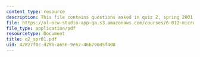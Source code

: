 ```yaml
---
content_type: resource
description: This file contains questions asked in quiz 2, spring 2001.
file: https://ol-ocw-studio-app-qa.s3.amazonaws.com/courses/6-012-microelectronic-devices-and-circuits-fall-2005/42827f0cd28ba6569e6246b790d5f408_q2_spr01.pdf
file_type: application/pdf
resourcetype: Document
title: q2_spr01.pdf
uid: 42827f0c-d28b-a656-9e62-46b790d5f408
---
```

